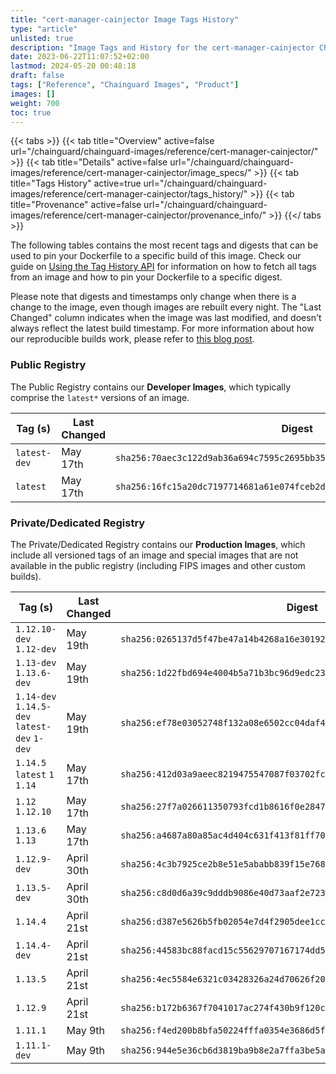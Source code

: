```yaml
---
title: "cert-manager-cainjector Image Tags History"
type: "article"
unlisted: true
description: "Image Tags and History for the cert-manager-cainjector Chainguard Image"
date: 2023-06-22T11:07:52+02:00
lastmod: 2024-05-20 00:48:18
draft: false
tags: ["Reference", "Chainguard Images", "Product"]
images: []
weight: 700
toc: true
---
```


{{< tabs >}}
{{< tab title="Overview" active=false url="/chainguard/chainguard-images/reference/cert-manager-cainjector/" >}}
{{< tab title="Details" active=false url="/chainguard/chainguard-images/reference/cert-manager-cainjector/image_specs/" >}}
{{< tab title="Tags History" active=true url="/chainguard/chainguard-images/reference/cert-manager-cainjector/tags_history/" >}}
{{< tab title="Provenance" active=false url="/chainguard/chainguard-images/reference/cert-manager-cainjector/provenance_info/" >}}
{{</ tabs >}}

The following tables contains the most recent tags and digests that can be used to pin your Dockerfile to a specific build of this image. Check our guide on [Using the Tag History API](/chainguard/chainguard-images/using-the-tag-history-api/) for information on how to fetch all tags from an image and how to pin your Dockerfile to a specific digest.

Please note that digests and timestamps only change when there is a change to the image, even though images are rebuilt every night. The "Last Changed" column indicates when the image was last modified, and doesn't always reflect the latest build timestamp. For more information about how our reproducible builds work, please refer to [this blog post](https://www.chainguard.dev/unchained/reproducing-chainguards-reproducible-image-builds).

### Public Registry
The Public Registry contains our **Developer Images**, which typically comprise the `latest*` versions of an image.

| Tag (s)       | Last Changed | Digest                                                                    |
|---------------|--------------|---------------------------------------------------------------------------|
|  `latest-dev` | May 17th     | `sha256:70aec3c122d9ab36a694c7595c2695bb354994da2e95bc4ac5a20019e79321d7` |
|  `latest`     | May 17th     | `sha256:16fc15a20dc7197714681a61e074fceb2d93e38e26bdc4c6229b30f68ab10f7f` |


### Private/Dedicated Registry
The Private/Dedicated Registry contains our **Production Images**, which include all versioned tags of an image and special images that are not available in the public registry (including FIPS images and other custom builds).

| Tag (s)                                       | Last Changed | Digest                                                                    |
|-----------------------------------------------|--------------|---------------------------------------------------------------------------|
|  `1.12.10-dev` `1.12-dev`                     | May 19th     | `sha256:0265137d5f47be47a14b4268a16e30192a97e282c130097ed54f0830556bd8e7` |
|  `1.13-dev` `1.13.6-dev`                      | May 19th     | `sha256:1d22fbd694e4004b5a71b3bc96d9edc23b2882619bf55872868c08b8fc2e686a` |
|  `1.14-dev` `1.14.5-dev` `latest-dev` `1-dev` | May 19th     | `sha256:ef78e03052748f132a08e6502cc04daf44adcb7320e6d0438856f6179aa139be` |
|  `1.14.5` `latest` `1` `1.14`                 | May 17th     | `sha256:412d03a9aeec8219475547087f03702fc513e8cfc69ef77924e56cad95816fe9` |
|  `1.12` `1.12.10`                             | May 17th     | `sha256:27f7a026611350793fcd1b8616f0e2847fe9c45e1272fe21ba55910c4903ae43` |
|  `1.13.6` `1.13`                              | May 17th     | `sha256:a4687a80a85ac4d404c631f413f81ff7081925c0d4e43529a4e344bae41948ff` |
|  `1.12.9-dev`                                 | April 30th   | `sha256:4c3b7925ce2b8e51e5ababb839f15e768e80958d5a94fe430159bd8f8d6b7aad` |
|  `1.13.5-dev`                                 | April 30th   | `sha256:c8d0d6a39c9dddb9086e40d73aaf2e7236535f8a1ae37254e8de2e94cbdd2955` |
|  `1.14.4`                                     | April 21st   | `sha256:d387e5626b5fb02054e7d4f2905dee1cc2345fc43d2830af37d7ea004252873f` |
|  `1.14.4-dev`                                 | April 21st   | `sha256:44583bc88facd15c55629707167174dd5149bd4bf6a1216ce0212de8af06ebca` |
|  `1.13.5`                                     | April 21st   | `sha256:4ec5584e6321c03428326a24d70626f20af7adefc1bc995ed769c38225dc5488` |
|  `1.12.9`                                     | April 21st   | `sha256:b172b6367f7041017ac274f430b9f120ce1dd68b3df2dfafabd2ef3e36e6d5de` |
|  `1.11.1`                                     | May 9th      | `sha256:f4ed200b8bfa50224fffa0354e3686d5f2fc17c4f51d966eb43d10faef081fe6` |
|  `1.11.1-dev`                                 | May 9th      | `sha256:944e5e36cb6d3819ba9b8e2a7ffa3be5a9677e21de92c22529186bdf7c90ef0a` |

